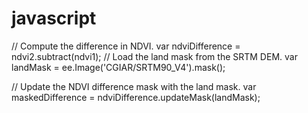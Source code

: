# javascript

// Compute the difference in NDVI.
var ndviDifference = ndvi2.subtract(ndvi1);
// Load the land mask from the SRTM DEM.
var landMask = ee.Image('CGIAR/SRTM90_V4').mask();

// Update the NDVI difference mask with the land mask.
var maskedDifference = ndviDifference.updateMask(landMask);
